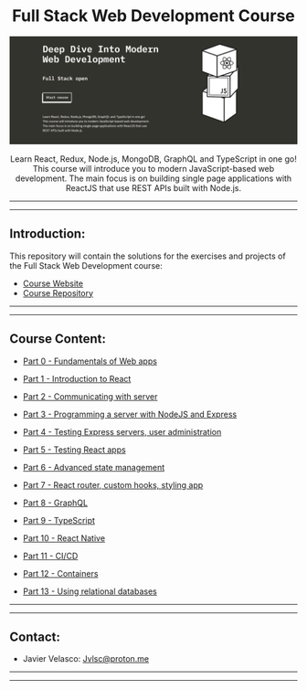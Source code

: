 <h1 align="center"> Full Stack Web Development Course </h1>

![header](./.github/images/header.png)


<p align="center">Learn React, Redux, Node.js, MongoDB, GraphQL and TypeScript in one go! This course will introduce you to modern JavaScript-based web development. The main focus is on building single page applications with ReactJS that use REST APIs built with Node.js.
</p>

---
---

## Introduction:

This repository will contain the solutions for the exercises and projects of the Full Stack Web Development course:

- [Course Website](https://fullstackopen.com/en/)  
- [Course Repository](https://github.com/fullstack-hy2020/fullstack-hy2020.github.io)

---
---

## Course Content:

- [Part 0 - Fundamentals of Web apps](./part0)

- [Part 1 - Introduction to React](./part1)

- [Part 2 - Communicating with server](./part2)

- [Part 3 - Programming a server with NodeJS and Express](./part3)

- [Part 4 - Testing Express servers, user administration](./part4)

- [Part 5 - Testing React apps](./part5)

- [Part 6 - Advanced state management](./part6)

- [Part 7 - React router, custom hooks, styling app](./part7)

- [Part 8 - GraphQL](./part8)

- [Part 9 - TypeScript](./part9)

- [Part 10 - React Native](./part10)

- [Part 11 - CI/CD](./part11)

- [Part 12 - Containers](./part12)

- [Part 13 - Using relational databases](./part13)

---
---

## Contact:

- Javier Velasco: <Jvlsc@proton.me>

---
---